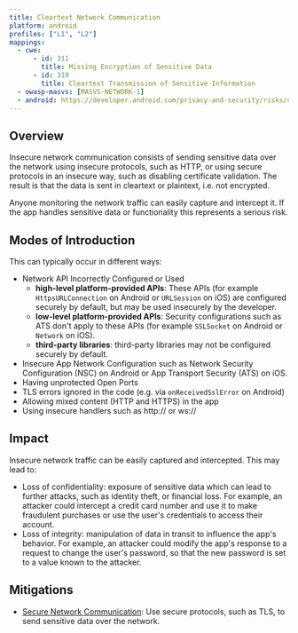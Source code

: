 ```yaml
---
title: Cleartext Network Communication
platform: android
profiles: ["L1", "L2"]
mappings:
  - cwe:
      - id: 311
        title: Missing Encryption of Sensitive Data
      - id: 319
        title: Cleartext Transmission of Sensitive Information
  - owasp-masvs: [MASVS-NETWORK-1]
  - android: https://developer.android.com/privacy-and-security/risks/cleartext
---
```


## Overview

Insecure network communication consists of sending sensitive data over the network using insecure protocols, such as HTTP, or using secure protocols in an insecure way, such as disabling certificate validation. The result is that the data is sent in cleartext or plaintext, i.e. not encrypted.

Anyone monitoring the network traffic can easily capture and intercept it. If the app handles sensitive data or functionality this represents a serious risk.

## Modes of Introduction

This can typically occur in different ways:

- Network API Incorrectly Configured or Used
    - **high-level platform-provided APIs**: These APIs (for example `HttpsURLConnection` on Android or `URLSession` on iOS) are configured securely by default, but may be used insecurely by the developer.
    - **low-level platform-provided APIs**: Security configurations such as ATS don't apply to these APIs (for example `SSLSocket` on Android or `Network` on iOS).
    - **third-party libraries**: third-party libraries may not be configured securely by default.
- Insecure App Network Configuration such as Network Security Configuration (NSC) on Android or App Transport Security (ATS) on iOS.
- Having unprotected Open Ports
- TLS errors ignored in the code (e.g. via `onReceivedSslError` on Android)
- Allowing mixed content (HTTP and HTTPS) in the app
- Using insecure handlers such as http:// or ws://

## Impact

Insecure network traffic can be easily captured and intercepted. This may lead to:

- Loss of confidentiality: exposure of sensitive data which can lead to further attacks, such as identity theft, or financial loss. For example, an attacker could intercept a credit card number and use it to make fraudulent purchases or use the user's credentials to access their account.
- Loss of integrity: manipulation of data in transit to influence the app's behavior. For example, an attacker could modify the app's response to a request to change the user's password, so that the new password is set to a value known to the attacker.

## Mitigations

- [Secure Network Communication](mitigations/MAS-MITIGATION-0005): Use secure protocols, such as TLS, to send sensitive data over the network.
